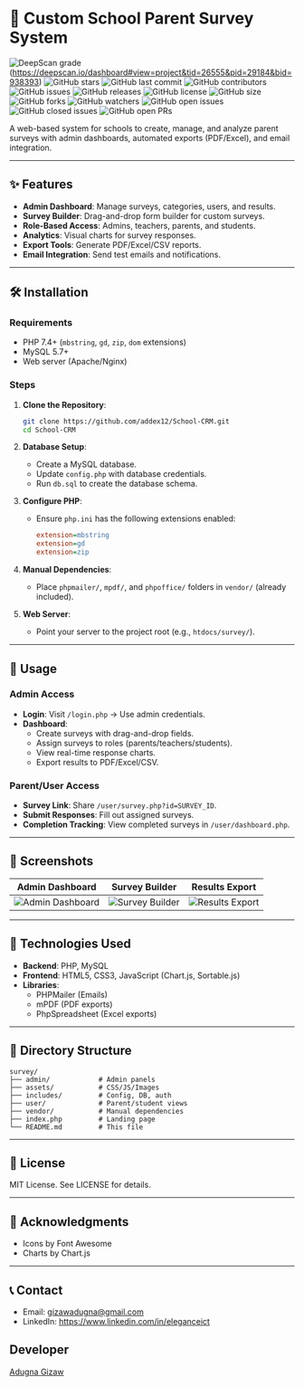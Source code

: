 # 🏫 Custom School Parent Survey System
![DeepScan grade](https://deepscan.io/api/teams/26555/projects/29184/branches/938393/badge/grade.svg)
(https://deepscan.io/dashboard#view=project&tid=26555&pid=29184&bid=938393)
![GitHub stars](https://img.shields.io/github/stars/addex12/School-CRM.png)
![GitHub last commit](https://img.shields.io/github/last-commit/addex12/School-CRM.png)
![GitHub contributors](https://img.shields.io/github/contributors/addex12/School-CRM.png)
![GitHub issues](https://img.shields.io/github/issues/addex12/School-CRM.png)
![GitHub releases](https://img.shields.io/github/releases/addex12/School-CRM.png)
![GitHub license](https://img.shields.io/github/license/addex12/School-CRM.png)
![GitHub size](https://img.shields.io/github/size/addex12/School-CRM.png)
![GitHub forks](https://img.shields.io/github/forks/addex12/School-CRM.png)
![GitHub watchers](https://img.shields.io/github/watchers/addex12/School-CRM.png)
![GitHub open issues](https://img.shields.io/github/issues-pr/addex12/School-CRM.png)
![GitHub closed issues](https://img.shields.io/github/issues-closed/addex12/School-CRM.png)
![GitHub open PRs](https://img.shields.io/github/issues-pr-closed/addex12/School-CRM.png)
   
A web-based system for schools to create, manage, and analyze parent surveys with admin dashboards, automated exports (PDF/Excel), and email integration.

---

## ✨ Features
- **Admin Dashboard**: Manage surveys, categories, users, and results.
- **Survey Builder**: Drag-and-drop form builder for custom surveys.
- **Role-Based Access**: Admins, teachers, parents, and students.
- **Analytics**: Visual charts for survey responses.
- **Export Tools**: Generate PDF/Excel/CSV reports.
- **Email Integration**: Send test emails and notifications.

---

## 🛠️ Installation

### Requirements
- PHP 7.4+ (`mbstring`, `gd`, `zip`, `dom` extensions)
- MySQL 5.7+
- Web server (Apache/Nginx)

### Steps
1. **Clone the Repository**:
   ```bash
   git clone https://github.com/addex12/School-CRM.git
   cd School-CRM


2. **Database Setup**: 
   - Create a MySQL database.
   - Update `config.php` with database credentials.
   - Run `db.sql` to create the database schema.
   

3. **Configure PHP**:
   - Ensure `php.ini` has the following extensions enabled:
     ```ini
     extension=mbstring
     extension=gd
     extension=zip
     ```

4. **Manual Dependencies**:
   - Place `phpmailer/`, `mpdf/`, and `phpoffice/` folders in `vendor/` (already included).

5. **Web Server**:
   - Point your server to the project root (e.g., `htdocs/survey/`).

---

## 🚀 Usage

### Admin Access

- **Login**: Visit `/login.php` → Use admin credentials.
- **Dashboard**:
  - Create surveys with drag-and-drop fields.
  - Assign surveys to roles (parents/teachers/students).
  - View real-time response charts.
  - Export results to PDF/Excel/CSV.

### Parent/User Access

- **Survey Link**: Share `/user/survey.php?id=SURVEY_ID`.
- **Submit Responses**: Fill out assigned surveys.
- **Completion Tracking**: View completed surveys in `/user/dashboard.php`.

---

## 📸 Screenshots

| Admin Dashboard | Survey Builder | Results Export |
|-----------------|----------------|----------------|
| ![Admin Dashboard](screenshots/admin_dashboard.png) | ![Survey Builder](screenshots/survey_builder.png) | ![Results Export](screenshots/results_export.png) |

---

## 🧰 Technologies Used

- **Backend**: PHP, MySQL
- **Frontend**: HTML5, CSS3, JavaScript (Chart.js, Sortable.js)
- **Libraries**:
  - PHPMailer (Emails)
  - mPDF (PDF exports)
  - PhpSpreadsheet (Excel exports)

---

## 📂 Directory Structure

```
survey/
├── admin/            # Admin panels
├── assets/           # CSS/JS/Images
├── includes/         # Config, DB, auth
├── user/             # Parent/student views
├── vendor/           # Manual dependencies
├── index.php         # Landing page
└── README.md         # This file
```

---

## 📜 License

MIT License. See LICENSE for details.

---

## 🙏 Acknowledgments

- Icons by Font Awesome
- Charts by Chart.js

---

## 📞 Contact

- Email: gizawadugna@gmail.com
- LinkedIn: https://www.linkedin.com/in/eleganceict

## Developer

<div class="badge-base LI-profile-badge" data-locale="en_US" data-size="medium" data-theme="dark" data-type="VERTICAL" data-vanity="eleganceict" data-version="v1">
    <a class="badge-base__link LI-simple-link" href="https://et.linkedin.com/in/eleganceict?trk=profile-badge">Adugna Gizaw</a>
</div>



